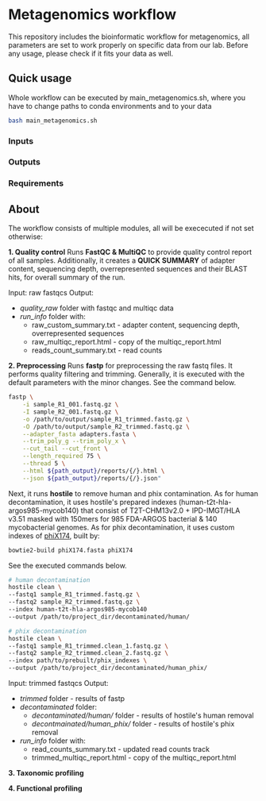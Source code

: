# Metagenomics workflow

This repository includes the bioinformatic workflow for metagenomics, all parameters are set to 
work properly on specific data from our lab. Before any usage, please check if it fits your data as well. 

## Quick usage

Whole workflow can be executed by main_metagenomics.sh, where you have to change paths to conda environments and to your data

```bash
bash main_metagenomics.sh
```

### Inputs

### Outputs

### Requirements

## About
The workflow consists of multiple modules, all will be exececuted if not set otherwise:

**1. Quality control**
Runs **FastQC & MultiQC** to provide quality control report of all samples. Additionally, it creates a **QUICK SUMMARY** 
of adapter content, sequencing depth, overrepresented sequences and their BLAST hits, for overall summary of the run.

Input: raw fastqcs
Output: 
- *quality_raw* folder with fastqc and multiqc data
- *run_info* folder with:
     - raw_custom_summary.txt - adapter content, sequencing depth, overrepresented sequences
     - raw_multiqc_report.html - copy of the multiqc_report.html
     - reads_count_summary.txt - read counts
     
**2. Preprocessing**
Runs **fastp** for preprocessing the raw fastq files. It performs quality filtering and trimming. Generally, it is executed with the default parameters with the minor changes. See the command below.

```bash
fastp \
    -i sample_R1_001.fastq.gz \
    -I sample_R2_001.fastq.gz \
    -o /path/to/output/sample_R1_trimmed.fastq.gz \
    -O /path/to/output/sample_R2_trimmed.fastq.gz \
    --adapter_fasta adapters.fasta \
    --trim_poly_g --trim_poly_x \
    --cut_tail --cut_front \
    --length_required 75 \
    --thread 5 \
    --html ${path_output}/reports/{/}.html \
    --json ${path_output}/reports/{/}.json"
```

Next, it runs **hostile** to remove human and phix contamination. As for human decontamination, it uses hostile's prepared indexes (human-t2t-hla-argos985-mycob140) that consist of T2T-CHM13v2.0 + IPD-IMGT/HLA v3.51 masked with 150mers for 985 FDA-ARGOS bacterial & 140 mycobacterial genomes. As for phix decontamination, it uses custom indexes of [phiX174](https://www.ncbi.nlm.nih.gov/nuccore/9626372), built by:

```bash
bowtie2-build phiX174.fasta phiX174
```

See the executed commands below. 

```bash
# human decontamination
hostile clean \
--fastq1 sample_R1_trimmed.fastq.gz \
--fastq2 sample_R2_trimmed.fastq.gz \
--index human-t2t-hla-argos985-mycob140
--output /path/to/project_dir/decontaminated/human/

# phix decontamination
hostile clean \
--fastq1 sample_R1_trimmed.clean_1.fastq.gz \
--fastq2 sample_R2_trimmed.clean_2.fastq.gz \
--index path/to/prebuilt/phix_indexes \
--output /path/to/project_dir/decontaminated/human_phix/
```

Input: trimmed fastqcs
Output: 
- *trimmed* folder - results of fastp
- *decontaminated* folder:
    - *decontaminated/human/* folder - results of hostile's human removal
    - *decontmainated/human_phix/* folder - results of hostile's phix removal
- *run_info* folder with:
     - read_counts_summary.txt - updated read counts track
     - trimmed_multiqc_report.html - copy of the multiqc_report.html

**3. Taxonomic profiling**



**4. Functional profiling**
